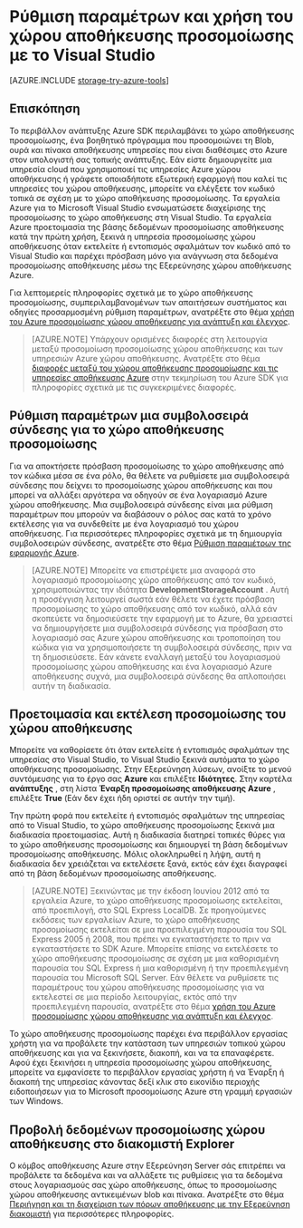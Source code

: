 <properties 
   pageTitle="Ρύθμιση παραμέτρων και χρήση του χώρου αποθήκευσης προσομοίωσης με το Visual Studio | Microsoft Azure"
   description="Ρύθμιση παραμέτρων και χρήση του χώρου αποθήκευσης προσομοίωσης με το Visual Studio"
   services="visual-studio-online"
   documentationCenter="na"
   authors="TomArcher"
   manager="douge"
   editor="" />
<tags 
   ms.service="storage"
   ms.devlang="multiple"
   ms.topic="article"
   ms.tgt_pltfrm="na"
   ms.workload="na"
   ms.date="07/18/2016"
   ms.author="tarcher" />

# <a name="configuring-and-using-the-storage-emulator-with-visual-studio"></a>Ρύθμιση παραμέτρων και χρήση του χώρου αποθήκευσης προσομοίωσης με το Visual Studio

[AZURE.INCLUDE [storage-try-azure-tools](../includes/storage-try-azure-tools.md)]

## <a name="overview"></a>Επισκόπηση
Το περιβάλλον ανάπτυξης Azure SDK περιλαμβάνει το χώρο αποθήκευσης προσομοίωσης, ένα βοηθητικό πρόγραμμα που προσομοιώνει τη Blob, ουρά και πίνακα αποθήκευσης υπηρεσίες που είναι διαθέσιμες στο Azure στον υπολογιστή σας τοπικής ανάπτυξης. Εάν είστε δημιουργείτε μια υπηρεσία cloud που χρησιμοποιεί τις υπηρεσίες Azure χώρου αποθήκευσης ή γράφετε οποιαδήποτε εξωτερική εφαρμογή που καλεί τις υπηρεσίες του χώρου αποθήκευσης, μπορείτε να ελέγξετε τον κωδικό τοπικά σε σχέση με το χώρο αποθήκευσης προσομοίωσης. Τα εργαλεία Azure για το Microsoft Visual Studio ενσωματώσετε διαχείρισης της προσομοίωσης το χώρο αποθήκευσης στη Visual Studio. Τα εργαλεία Azure προετοιμασία της βάσης δεδομένων προσομοίωσης αποθήκευσης κατά την πρώτη χρήση, ξεκινά η υπηρεσία προσομοίωσης χώρου αποθήκευσης όταν εκτελείτε ή εντοπισμός σφαλμάτων τον κωδικό από το Visual Studio και παρέχει πρόσβαση μόνο για ανάγνωση στα δεδομένα προσομοίωσης αποθήκευσης μέσω της Εξερεύνησης χώρου αποθήκευσης Azure.

Για λεπτομερείς πληροφορίες σχετικά με το χώρο αποθήκευσης προσομοίωσης, συμπεριλαμβανομένων των απαιτήσεων συστήματος και οδηγίες προσαρμοσμένη ρύθμιση παραμέτρων, ανατρέξτε στο θέμα [χρήση του Azure προσομοίωσης χώρου αποθήκευσης για ανάπτυξη και έλεγχος](./storage/storage-use-emulator.md).

>[AZURE.NOTE] Υπάρχουν ορισμένες διαφορές στη λειτουργία μεταξύ προσομοίωση προσομοίωσης χώρου αποθήκευσης και των υπηρεσιών Azure χώρου αποθήκευσης. Ανατρέξτε στο θέμα [διαφορές μεταξύ του χώρου αποθήκευσης προσομοίωσης και τις υπηρεσίες αποθήκευσης Azure](./storage/storage-use-emulator.md) στην τεκμηρίωση του Azure SDK για πληροφορίες σχετικά με τις συγκεκριμένες διαφορές.

## <a name="configuring-a-connection-string-for-the-storage-emulator"></a>Ρύθμιση παραμέτρων μια συμβολοσειρά σύνδεσης για το χώρο αποθήκευσης προσομοίωσης

Για να αποκτήσετε πρόσβαση προσομοίωσης το χώρο αποθήκευσης από τον κώδικα μέσα σε ένα ρόλο, θα θέλετε να ρυθμίσετε μια συμβολοσειρά σύνδεσης που δείχνει το προσομοίωσης χώρου αποθήκευσης και που μπορεί να αλλάξει αργότερα να οδηγούν σε ένα λογαριασμό Azure χώρου αποθήκευσης. Μια συμβολοσειρά σύνδεσης είναι μια ρύθμιση παραμέτρων που μπορούν να διαβάσουν ο ρόλος σας κατά το χρόνο εκτέλεσης για να συνδεθείτε με ένα λογαριασμό του χώρου αποθήκευσης. Για περισσότερες πληροφορίες σχετικά με τη δημιουργία συμβολοσειρών σύνδεσης, ανατρέξτε στο θέμα [Ρύθμιση παραμέτρων της εφαρμογής Azure](https://msdn.microsoft.com/library/azure/2da5d6ce-f74d-45a9-bf6b-b3a60c5ef74e#BK_SettingsPage).

>[AZURE.NOTE] Μπορείτε να επιστρέψετε μια αναφορά στο λογαριασμό προσομοίωσης χώρο αποθήκευσης από τον κωδικό, χρησιμοποιώντας την ιδιότητα **DevelopmentStorageAccount** . Αυτή η προσέγγιση λειτουργεί σωστά εάν θέλετε να έχετε πρόσβαση προσομοίωσης το χώρο αποθήκευσης από τον κωδικό, αλλά εάν σκοπεύετε να δημοσιεύσετε την εφαρμογή με το Azure, θα χρειαστεί να δημιουργήσετε μια συμβολοσειρά σύνδεσης για πρόσβαση στο λογαριασμό σας Azure χώρου αποθήκευσης και τροποποίηση του κώδικα για να χρησιμοποιήσετε τη συμβολοσειρά σύνδεσης, πριν να τη δημοσιεύσετε. Εάν κάνετε εναλλαγή μεταξύ του λογαριασμού προσομοίωσης χώρου αποθήκευσης και ένα λογαριασμό Azure αποθήκευσης συχνά, μια συμβολοσειρά σύνδεσης θα απλοποιήσει αυτήν τη διαδικασία.

## <a name="initializing-and-running-the-storage-emulator"></a>Προετοιμασία και εκτέλεση προσομοίωσης του χώρου αποθήκευσης

Μπορείτε να καθορίσετε ότι όταν εκτελείτε ή εντοπισμός σφαλμάτων της υπηρεσίας στο Visual Studio, το Visual Studio ξεκινά αυτόματα το χώρο αποθήκευσης προσομοίωσης. Στην Εξερεύνηση λύσεων, ανοίξτε το μενού συντόμευσης για το έργο σας **Azure** και επιλέξτε **Ιδιότητες**. Στην καρτέλα **ανάπτυξης** , στη λίστα **Έναρξη προσομοίωσης αποθήκευσης Azure** , επιλέξτε **True** (Εάν δεν έχει ήδη οριστεί σε αυτήν την τιμή).

Την πρώτη φορά που εκτελείτε ή εντοπισμός σφαλμάτων της υπηρεσίας από το Visual Studio, το χώρο αποθήκευσης προσομοίωσης ξεκινά μια διαδικασία προετοιμασίας. Αυτή η διαδικασία διατηρεί τοπικές θύρες για το χώρο αποθήκευσης προσομοίωσης και δημιουργεί τη βάση δεδομένων προσομοίωσης αποθήκευσης. Μόλις ολοκληρωθεί η λήψη, αυτή η διαδικασία δεν χρειάζεται να εκτελέσετε ξανά, εκτός εάν έχει διαγραφεί από τη βάση δεδομένων προσομοίωσης αποθήκευσης.

>[AZURE.NOTE] Ξεκινώντας με την έκδοση Ιουνίου 2012 από τα εργαλεία Azure, το χώρο αποθήκευσης προσομοίωσης εκτελείται, από προεπιλογή, στο SQL Express LocalDB. Σε προηγούμενες εκδόσεις των εργαλείων Azure, το χώρο αποθήκευσης προσομοίωσης εκτελείται σε μια προεπιλεγμένη παρουσία του SQL Express 2005 ή 2008, που πρέπει να εγκαταστήσετε το πριν να εγκαταστήσετε το SDK Azure. Μπορείτε επίσης να εκτελέσετε το χώρο αποθήκευσης προσομοίωσης σε σχέση με μια καθορισμένη παρουσία του SQL Express ή μια καθορισμένη ή την προεπιλεγμένη παρουσία του Microsoft SQL Server. Εάν θέλετε να ρυθμίσετε τις παραμέτρους του χώρου αποθήκευσης προσομοίωσης για να εκτελεστεί σε μια περίοδο λειτουργίας, εκτός από την προεπιλεγμένη παρουσία, ανατρέξτε στο θέμα [χρήση του Azure προσομοίωσης χώρου αποθήκευσης για ανάπτυξη και έλεγχος](./storage/storage-use-emulator.md).

Το χώρο αποθήκευσης προσομοίωσης παρέχει ένα περιβάλλον εργασίας χρήστη για να προβάλετε την κατάσταση των υπηρεσιών τοπικού χώρου αποθήκευσης και για να ξεκινήσετε, διακοπή, και να τα επαναφέρετε. Αφού έχει ξεκινήσει η υπηρεσία προσομοίωσης χώρου αποθήκευσης, μπορείτε να εμφανίσετε το περιβάλλον εργασίας χρήστη ή να Έναρξη ή διακοπή της υπηρεσίας κάνοντας δεξί κλικ στο εικονίδιο περιοχής ειδοποιήσεων για το Microsoft προσομοίωσης Azure στη γραμμή εργασιών των Windows.

## <a name="viewing-storage-emulator-data-in-server-explorer"></a>Προβολή δεδομένων προσομοίωσης χώρου αποθήκευσης στο διακομιστή Explorer

Ο κόμβος αποθήκευσης Azure στην Εξερεύνηση Server σάς επιτρέπει να προβάλετε τα δεδομένα και να αλλάξετε τις ρυθμίσεις για τα δεδομένα στους λογαριασμούς σας χώρο αποθήκευσης, όπως το προσομοίωσης χώρου αποθήκευσης αντικειμένων blob και πίνακα. Ανατρέξτε στο θέμα [Περιήγηση και τη διαχείριση των πόρων αποθήκευσης με την Εξερεύνηση διακομιστή](https://msdn.microsoft.com/library/azure/ff683677.aspx) για περισσότερες πληροφορίες.
